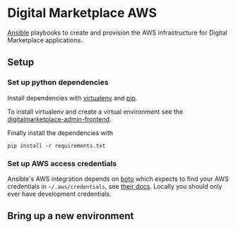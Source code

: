 # Digital Marketplace AWS

[Ansible](http://www.ansible.com/home) playbooks to create and provision the
AWS infrastructure for Digital Marketplace applications.

## Setup

### Set up python dependencies
Install dependencies with [virtualenv](https://virtualenv.pypa.io/en/latest/)
and [pip](https://pip.pypa.io/en/latest/installing.html).

To install virtualenv and create a virtual environment see the
[digitalmarketplace-admin-frontend](https://github.com/alphagov/digitalmarketplace-admin-frontend).

Finally install the dependencies with
```
pip install -r requirements.txt
```

### Set up AWS access credentials

Ansible's AWS integration depends on [boto](https://github.com/boto/boto) which
expects to find your AWS credentials in `~/.aws/credentials`, see [their docs](http://docs.pythonboto.org/en/latest/boto_config_tut.html#credentials).
Locally you should only ever have development credentials.

## Bring up a new environment
